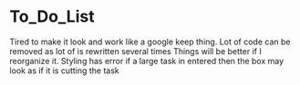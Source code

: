 # To_Do_List
Tired to make it look and work like a google keep thing.
Lot of code can be removed as lot of is rewritten several times
Things will be better if I reorganize it. 
Styling has error if a large task in entered then the box may look as if it is cutting the task 

